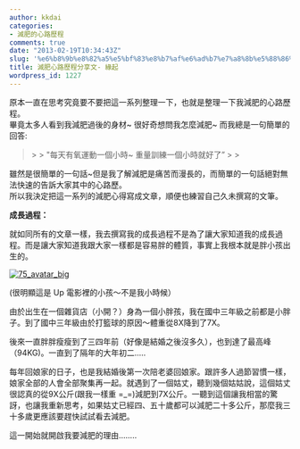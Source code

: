 ```yaml
---
author: kkdai
categories:
- 減肥的心路歷程
comments: true
date: "2013-02-19T10:34:43Z"
slug: '%e6%b8%9b%e8%82%a5%e5%bf%83%e8%b7%af%e6%ad%b7%e7%a8%8b%e5%88%86%e4%ba%ab%e6%96%87-%e7%b7%a3%e8%b5%b7'
title: 減肥心路歷程分享文- 緣起
wordpress_id: 1227
---
```


原本一直在思考究竟要不要把這一系列整理一下，也就是整理一下我減肥的心路歷程。     
畢竟太多人看到我減肥過後的身材~ 很好奇想問我怎麼減肥~ 而我總是一句簡單的回答:

 

<blockquote>  
> 
> "每天有氧運動一個小時~ 重量訓練一個小時就好了”
> 
> </blockquote>

 

雖然是很簡單的一句話~但是我了解減肥是痛苦而漫長的，而簡單的一句話絕對無法快速的告訴大家其中的心路歷。     
所以我決定把這一系列的減肥心得寫成文章，順便也練習自己久未撰寫的文筆。

 

**成長過程：**

 

就如同所有的文章一樣，我去撰寫我的成長過程不是為了讓大家知道我的成長過程。而是讓大家知道我跟大家一樣都是容易胖的體質，事實上我根本就是胖小孩出生的。

 

[![75_avatar_big](http://farm9.staticflickr.com/8385/8490681741_997fdcda7b.jpg)](http://www.flickr.com/photos/82596920@N02/8490681741)

 

(很明顯這是 Up 電影裡的小孩～不是我小時候）

 

由於出生在一個雜貨店（小開？）身為一個小胖孩，我在國中三年級之前都是小胖子。到了國中三年級由於打籃球的原因～體重從8X降到了7X。

 

後來一直胖胖瘦瘦到了三四年前（好像是結婚之後沒多久），也到達了最高峰（94KG)。一直到了隔年的大年初二.....

 

每年回娘家的日子，也是我結婚後第一次陪老婆回娘家。跟許多人過節習慣一樣，娘家全部的人會全部聚集再一起。就遇到了一個姑丈，聽到幾個姑姑說，這個姑丈很認真的從9X公斤(跟我一樣重 =_=)減肥到7X公斤。一聽到這個讓我相當的驚訝，也讓我重新思考，如果姑丈已經四、五十歲都可以減肥二十多公斤，那麼我三十多歲更應該要趕快試試看去減肥。

 

這一開始就開啟我要減肥的理由……..
